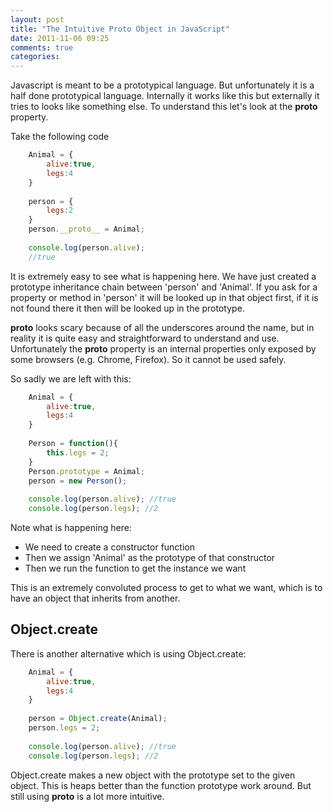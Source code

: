 ```yaml
---
layout: post
title: "The Intuitive Proto Object in JavaScript"
date: 2011-11-06 09:25
comments: true
categories: 
---
```


Javascript is meant to be a prototypical language. But unfortunately it is a half done prototypical language. Internally it works like this but externally it tries to looks like something else. To understand this let's look at the __proto__ property.

Take the following code

```javascript
    Animal = {
        alive:true,
        legs:4
    }
    
    person = {
        legs:2
    }
    person.__proto__ = Animal;
    
    console.log(person.alive);
    //true
```

It is extremely easy to see what is happening here. We have just created a prototype inheritance chain between 'person' and 'Animal'. If you ask for a property or method in 'person' it will be looked up in that object first, if it is not found there it then will be looked up in the prototype.

__proto__ looks scary because of all the underscores around the name, but in reality it is quite easy and straightforward to understand and use. Unfortunately the __proto__ property is an internal properties only exposed by some browsers (e.g. Chrome, Firefox). So it cannot be used safely. 

So sadly we are left with this:

```javascript
	Animal = {
		alive:true,
		legs:4
	}
	  
	Person = function(){
		this.legs = 2;
	}
	Person.prototype = Animal;
	person = new Person();
	  
	console.log(person.alive); //true
	console.log(person.legs); //2
```

Note what is happening here:

- We need to create a constructor function
- Then we assign 'Animal' as the prototype of that constructor
- Then we run the function to get the instance we want

This is an extremely convoluted process to get to what we want, which is to have an object that inherits from another.

Object.create
------------

There is another alternative which is using Object.create:

```javascript
	Animal = {
	    alive:true,
	    legs:4
	}
	
	person = Object.create(Animal);
	person.legs = 2;
	
	console.log(person.alive); //true
	console.log(person.legs); //2
```

Object.create makes a new object with the prototype set to the given object. This is heaps better than the function prototype work around. But still using __proto__ is a lot more intuitive.

